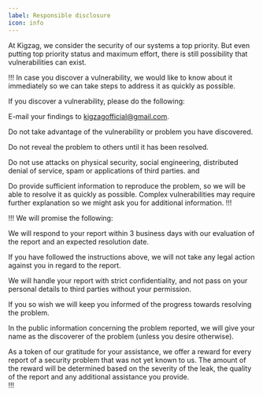 ```yaml
---
label: Responsible disclosure
icon: info
---
```


At Kigzag, we consider the security of our systems a top priority. But even putting top priority status and maximum effort, there is still possibility that vulnerabilities can exist. 

!!! In case you discover a vulnerability, we would like to know about it immediately so we can take steps to address it as quickly as possible.  

If you discover a vulnerability, please do the following: 

E-mail your findings to kigzagofficial@gmail.com. 

Do not take advantage of the vulnerability or problem you have discovered. 

Do not reveal the problem to others until it has been resolved. 

Do not use attacks on physical security, social engineering, distributed denial of service, spam or applications of third parties. and 

Do provide sufficient information to reproduce the problem, so we will be able to resolve it as quickly as possible. Complex vulnerabilities may require further explanation so we might ask you for additional information. 
!!!

!!! We will promise the following: 

We will respond to your report within 3 business days with our evaluation of the report and an expected resolution date. 

If you have followed the instructions above, we will not take any legal action against you in regard to the report. 

We will handle your report with strict confidentiality, and not pass on your personal details to third parties without your permission. 

If you so wish we will keep you informed of the progress towards resolving the problem. 

In the public information concerning the problem reported, we will give your name as the discoverer of the problem (unless you desire otherwise).

As a token of our gratitude for your assistance, we offer a reward for every report of a security problem that was not yet known to us. The amount of the reward will be determined based on the severity of the leak, the quality of the report and any additional assistance you provide.  
!!! 